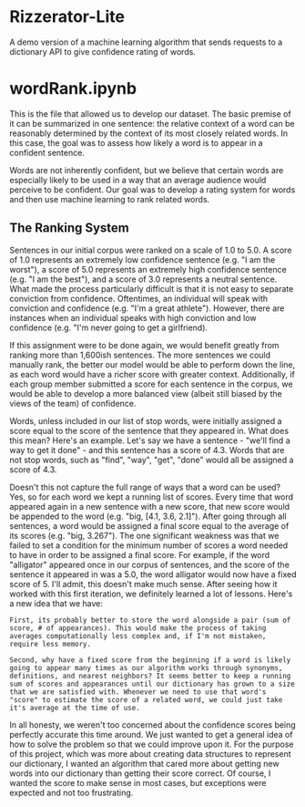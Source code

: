 # **Rizzerator-Lite**
A demo version of a machine learning algorithm that sends requests to a dictionary API to give confidence rating of words.


# **wordRank.ipynb**
This is the file that allowed us to develop our dataset. The basic premise of it can be summarized in one sentence: the relative context of a word can be reasonably determined by the context of its most closely related words. In this case, the goal was to assess how likely a word is to appear in a confident sentence. 

Words are not inherently confident, but we believe that certain words are especially likely to be used in a way that an average audience would perceive to be confident. Our goal was to develop a rating system for words and then use machine learning to rank related words.

## The Ranking System
Sentences in our initial corpus were ranked on a scale of 1.0 to 5.0. A score of 1.0 represents an extremely low confidence sentence (e.g. "I am the worst"), a score of 5.0 represents an extremely high confidence sentence (e.g. "I am the best"), and a score of 3.0 represents a neutral sentence. What made the process particularly difficult is that it is not easy to separate conviction from confidence. Oftentimes, an individual will speak with conviction and confidence (e.g. "I'm a great athlete"). However, there are instances when an individual speaks with high conviction and low confidence (e.g. "I'm never going to get a girlfriend).

If this assignment were to be done again, we would benefit greatly from ranking more than 1,600ish sentences. The more sentences we could manually rank, the better our model would be able to perform down the line, as each word would have a richer score with greater context. Additionally, if each group member submitted a score for each sentence in the corpus, we would be able to develop a more balanced view (albeit still biased by the views of the team) of confidence. 

Words, unless included in our list of stop words, were initially assigned a score equal to the score of the sentence that they appeared in. What does this mean? Here's an example. Let's say we have a sentence - "we'll find a way to get it done" - and this sentence has a score of 4.3. Words that are not stop words, such as "find", "way", "get", "done" would all be assigned a score of 4.3. 

Doesn't this not capture the full range of ways that a word can be used? Yes, so for each word we kept a running list of scores. Every time that word appeared again in a new sentence with a new score, that new score would be appended to the word (e.g. "big, [4.1, 3.6, 2.1]"). After going through all sentences, a word would be assigned a final score equal to the average of its scores (e.g. "big, 3.267"). The one significant weakness was that we failed to set a condition for the minimum number of scores a word needed to have in order to be assigned a final score. For example, if the word "alligator" appeared once in our corpus of sentences, and the score of the sentence it appeared in was a 5.0, the word alligator would now have a fixed score of 5. I'll admit, this doesn't make much sense. After seeing how it worked with this first iteration, we definitely learned a lot of lessons. Here's a new idea that we have:

    First, its probably better to store the word alongside a pair (sum of score, # of appearances). This would make the process of taking averages computationally less complex and, if I'm not mistaken, require less memory.

    Second, why have a fixed score from the beginning if a word is likely going to appear many times as our algorithm works through synonyms, definitions, and nearest neighbors? It seems better to keep a running sum of scores and appearances until our dictionary has grown to a size that we are satisfied with. Whenever we need to use that word's "score" to estimate the score of a related word, we could just take it's average at the time of use.

In all honesty, we weren't too concerned about the confidence scores being perfectly accurate this time around. We just wanted to get a general idea of how to solve the problem so that we could improve upon it. For the purpose of this project, which was more about creating data structures to represent our dictionary, I wanted an algorithm that cared more about getting new words into our dictionary than getting their score correct. Of course, I wanted the score to make sense in most cases, but exceptions were expected and not too frustrating.
